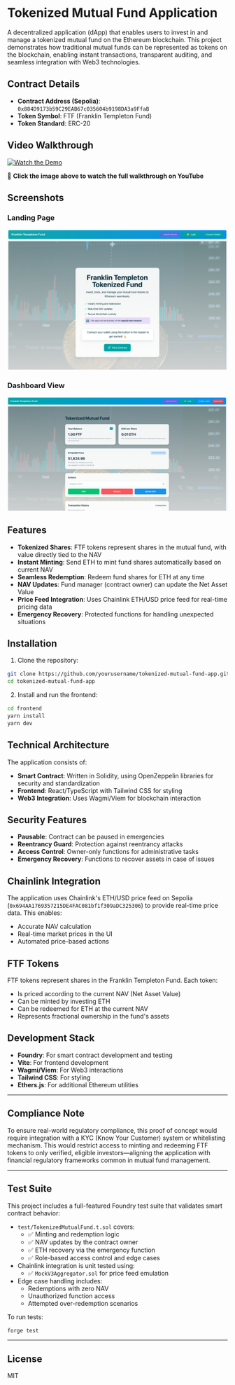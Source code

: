 # Tokenized Mutual Fund Application

A decentralized application (dApp) that enables users to invest in and manage a tokenized mutual fund on the Ethereum blockchain. This project demonstrates how traditional mutual funds can be represented as tokens on the blockchain, enabling instant transactions, transparent auditing, and seamless integration with Web3 technologies.

## Contract Details

- **Contract Address (Sepolia)**: `0x884D9173b59C29EAB67c035604b9198DA3a9FfaB`
- **Token Symbol**: FTF (Franklin Templeton Fund)
- **Token Standard**: ERC-20

##  Video Walkthrough 

[![Watch the Demo](https://img.youtube.com/vi/RMFwqRRux6M/hqdefault.jpg)](https://youtu.be/RMFwqRRux6M)

🎥 **Click the image above to watch the full walkthrough on YouTube**


##  Screenshots

### Landing Page
![Landing Page](frontend/public/readme-assets/landing-page.png)

### Dashboard View
![Dashboard View](frontend/public/readme-assets/dashboard-view.jpeg)

## Features

- **Tokenized Shares**: FTF tokens represent shares in the mutual fund, with value directly tied to the NAV
- **Instant Minting**: Send ETH to mint fund shares automatically based on current NAV
- **Seamless Redemption**: Redeem fund shares for ETH at any time
- **NAV Updates**: Fund manager (contract owner) can update the Net Asset Value
- **Price Feed Integration**: Uses Chainlink ETH/USD price feed for real-time pricing data
- **Emergency Recovery**: Protected functions for handling unexpected situations

## Installation

1. Clone the repository:
```bash
git clone https://github.com/yourusername/tokenized-mutual-fund-app.git
cd tokenized-mutual-fund-app
```

2. Install and run the frontend:
```bash
cd frontend
yarn install
yarn dev
```

## Technical Architecture

The application consists of:

- **Smart Contract**: Written in Solidity, using OpenZeppelin libraries for security and standardization
- **Frontend**: React/TypeScript with Tailwind CSS for styling
- **Web3 Integration**: Uses Wagmi/Viem for blockchain interaction

## Security Features

- **Pausable**: Contract can be paused in emergencies
- **Reentrancy Guard**: Protection against reentrancy attacks
- **Access Control**: Owner-only functions for administrative tasks
- **Emergency Recovery**: Functions to recover assets in case of issues

## Chainlink Integration

The application uses Chainlink's ETH/USD price feed on Sepolia (`0x694AA1769357215DE4FAC081bf1f309aDC325306`) to provide real-time price data. This enables:

- Accurate NAV calculation
- Real-time market prices in the UI
- Automated price-based actions

## FTF Tokens

FTF tokens represent shares in the Franklin Templeton Fund. Each token:

- Is priced according to the current NAV (Net Asset Value)
- Can be minted by investing ETH
- Can be redeemed for ETH at the current NAV
- Represents fractional ownership in the fund's assets

## Development Stack

- **Foundry**: For smart contract development and testing
- **Vite**: For frontend development
- **Wagmi/Viem**: For Web3 interactions
- **Tailwind CSS**: For styling
- **Ethers.js**: For additional Ethereum utilities

---

##  Compliance Note

To ensure real-world regulatory compliance, this proof of concept would require integration with a KYC (Know Your Customer) system or whitelisting mechanism. This would restrict access to minting and redeeming FTF tokens to only verified, eligible investors—aligning the application with financial regulatory frameworks common in mutual fund management.

---

##  Test Suite

This project includes a full-featured Foundry test suite that validates smart contract behavior:

- `test/TokenizedMutualFund.t.sol` covers:
  - ✅ Minting and redemption logic
  - ✅ NAV updates by the contract owner
  - ✅ ETH recovery via the emergency function
  - ✅ Role-based access control and edge cases
- Chainlink integration is unit tested using:
  - ✅ `MockV3Aggregator.sol` for price feed emulation
- Edge case handling includes:
  - Redemptions with zero NAV
  - Unauthorized function access
  - Attempted over-redemption scenarios

To run tests:

```bash
forge test
```

---

## License

MIT

